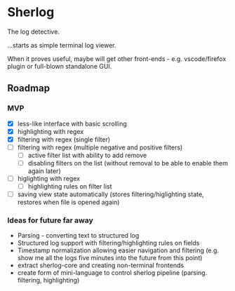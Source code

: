 # Sherlog

The log detective.

...starts as simple terminal log viewer.

When it proves useful, maybe will get other front-ends - e.g. vscode/firefox
plugin or full-blown standalone GUI.

## Roadmap

### MVP

 - [x] less-like interface with basic scrolling
 - [x] highlighting with regex
 - [x] filtering with regex (single filter)
 - [ ] filtering with regex (multiple negative and positive filters)
   - [ ] active filter list with ability to add remove
   - [ ] disabling filters on the list (without removal to be able to enable
   them again later)
 - [ ] higlighting with regex
   - [ ] highlighting rules on filter list
 - [ ] saving view state automatically
   (stores filtering/higlighting state, restores when file is opened again)

### Ideas for future far away

- Parsing - converting text to structured log
- Structured log support with filtering/highlighting rules on fields
- Timestamp normalization allowing easier navigation and filtering (e.g. show
  me all the logs five minutes into the future from this point)
- extract sherlog-core and creating non-terminal frontends
- create form of mini-language to control sherlog pipeline (parsing.
  filtering, highlighting)
